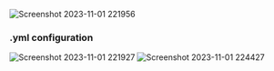 ![Screenshot 2023-11-01 221956](https://github.com/mindexpert7546/Learn-Grails/assets/89348788/0b967874-2e71-4f73-9ba7-d7ec2486debf)


### .yml configuration
![Screenshot 2023-11-01 221927](https://github.com/mindexpert7546/Learn-Grails/assets/89348788/7ddfe9ad-730e-4678-947a-d0a2cdca6b10)
![Screenshot 2023-11-01 224427](https://github.com/mindexpert7546/Learn-Grails/assets/89348788/d3399df5-9ab9-4761-a354-9a3d84749228)
